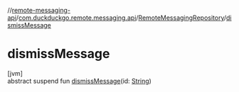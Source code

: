 //[remote-messaging-api](../../../index.md)/[com.duckduckgo.remote.messaging.api](../index.md)/[RemoteMessagingRepository](index.md)/[dismissMessage](dismiss-message.md)

# dismissMessage

[jvm]\
abstract suspend fun [dismissMessage](dismiss-message.md)(id: [String](https://kotlinlang.org/api/latest/jvm/stdlib/kotlin/-string/index.html))
